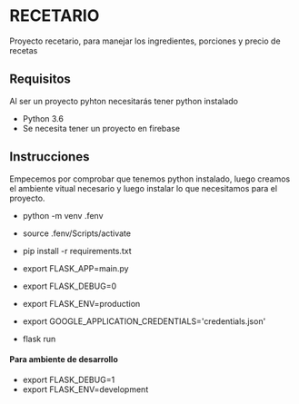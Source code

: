 # RECETARIO
Proyecto recetario, para manejar los ingredientes, porciones y precio de recetas


## Requisitos
Al ser un proyecto pyhton necesitarás tener python instalado
- Python 3.6
- Se necesita tener un proyecto en firebase

## Instrucciones
Empecemos por comprobar que tenemos python instalado, luego creamos el ambiente vitual necesario y luego instalar lo que necesitamos para el proyecto.
- python -m venv .fenv
- source .fenv/Scripts/activate
- pip install -r requirements.txt
- export FLASK_APP=main.py
- export FLASK_DEBUG=0
- export FLASK_ENV=production
- export GOOGLE_APPLICATION_CREDENTIALS='credentials.json'

- flask run

#### Para ambiente de desarrollo
- export FLASK_DEBUG=1
- export FLASK_ENV=development

